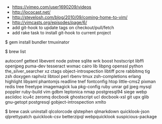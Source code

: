 * https://vimeo.com/user1690209/videos
* http://lococast.net/
* http://stevelosh.com/blog/2010/09/coming-home-to-vim/
* http://vimcasts.org/episodes/page/6/
* add git-hook to update tags on checkout/pull/fetch
* add rake task to install git-hook to current project

$ gem install bundler tmuxinator

$ brew list

autoconf gettext libevent node pstree sqlite wrk boost hostscript libffi openjpeg puma-dev tesseract wxmac cairo lib libpng openssl python the_silver_searcher xz ctags object-introspection libtiff pcre rabbitmq tig zsh doxygen raphviz libtool perl rbenv tmux zsh-completions erlang highlight libyaml phantomjs readline tnef fontconfig htop little-cms2 pixman redis tree freetype imagemagick lua pkg-config ruby unrar gd jpeg mysql poppler ruby-build vim gdbm leptonica nmap postgresql94 siege webp asciidoc icu4c zeromq docbook ghostscript ucl docbook-xsl git upx glib gnu-getopt postgresql gobject-introspection xmlto


$ brew cask uninstall qlcolorcode qlstephen qlmarkdown quicklook-json qlprettypatch quicklook-csv betterzipql webpquicklook suspicious-package
